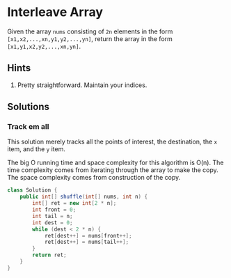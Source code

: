# Interleave Array

Given the array `nums` consisting of `2n` elements in the form
`[x1,x2,...,xn,y1,y2,...,yn]`, return the array in the form
`[x1,y1,x2,y2,...,xn,yn]`.

## Hints

1. Pretty straightforward. Maintain your indices.

## Solutions

### Track em all

This solution merely tracks all the points of interest, the destination,
the `x` item, and the `y` item.

The big O running time and space complexity for this algorithm is O(n). The
time complexity comes from iterating through the array to make the copy. The
space complexity comes from construction of the copy.

```java
class Solution {
    public int[] shuffle(int[] nums, int n) {
        int[] ret = new int[2 * n];
        int front = 0;
        int tail = n;
        int dest = 0;
        while (dest < 2 * n) {
            ret[dest++] = nums[front++];
            ret[dest++] = nums[tail++];
        }
        return ret;
    }
}
```
